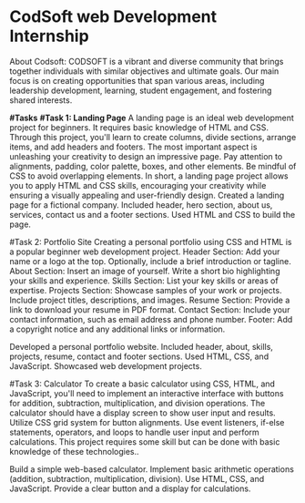 # CodSoft web Development Internship
About Codsoft: CODSOFT is a vibrant and diverse community that brings together individuals with similar objectives and ultimate goals. Our main focus is on creating opportunities that span various areas, including leadership development, learning, student engagement, and fostering shared interests.

**#Tasks**
**#Task 1: Landing Page**
A landing page is an ideal web development project for beginners. It requires basic knowledge of HTML and CSS. Through this project, you'll learn to create columns, divide sections, arrange items, and add headers and footers. The most important aspect is unleashing your creativity to design an impressive page. Pay attention to alignments, padding, color palette, boxes, and other elements. Be mindful of CSS to avoid overlapping elements. In short, a landing page project allows you to apply HTML and CSS skills, encouraging your creativity while ensuring a visually appealing and user-friendly design.
Created a landing page for a fictional company.
Included header, hero section, about us, services, contact us and a footer sections.
Used HTML and CSS to build the page.

#Task 2: Portfolio Site
Creating a personal portfolio using CSS and HTML is a popular beginner web development project.
Header Section: Add your name or a logo at the top. Optionally, include a brief introduction or tagline. 
About Section: Insert an image of yourself. Write a short bio highlighting your skills and experience. 
Skills Section: List your key skills or areas of expertise. 
Projects Section: Showcase samples of your work or projects. Include project titles, descriptions, and images. 
Resume Section: Provide a link to download your resume in PDF format. Contact Section: Include your contact information, such as email address and phone number. Footer: Add a copyright notice and any additional links or information.

  Developed a personal portfolio website.
  Included header, about, skills, projects, resume, contact and footer sections.
  Used HTML, CSS, and JavaScript.
  Showcased web development projects.

#Task 3: Calculator
To create a basic calculator using CSS, HTML, and JavaScript, you'll need to implement an interactive interface with buttons for addition, subtraction, multiplication, and division operations. The calculator should have a display screen to show user input and results. Utilize CSS grid system for button alignments. Use event listeners, if-else statements, operators, and loops to handle user input and perform calculations. This project requires some skill but can be done with basic knowledge of these technologies..

  Build a simple web-based calculator.
  Implement basic arithmetic operations (addition, subtraction, multiplication, division).
  Use HTML, CSS, and JavaScript.
  Provide a clear button and a display for calculations.
